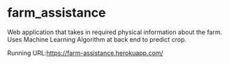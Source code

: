 # farm_assistance
Web application that takes in required physical information about the farm.
Uses Machine Learning Algorithm at back end to predict crop.

Running URL:https://farm-assistance.herokuapp.com/
